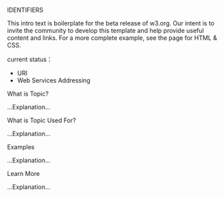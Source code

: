 IDENTIFIERS

This intro text is boilerplate for the beta release of w3.org. Our intent is to invite the community to develop this template and help provide useful content and links. For a more complete example, see the page for HTML & CSS.

current status：
+ URI
+ Web Services Addressing

What is Topic?

...Explanation...

What is Topic Used For?

...Explanation...

Examples

...Explanation...

Learn More

...Explanation...